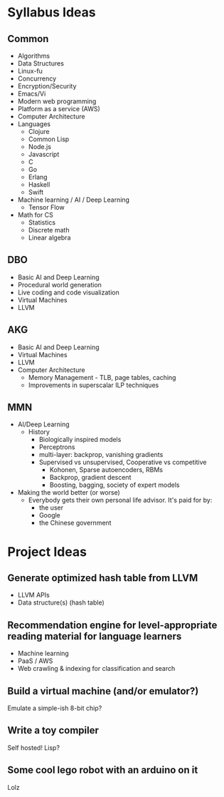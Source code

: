# Syllabus Ideas

## Common

* Algorithms
* Data Structures
* Linux-fu
* Concurrency
* Encryption/Security
* Emacs/Vi
* Modern web programming
* Platform as a service (AWS)
* Computer Architecture
* Languages
  * Clojure
  * Common Lisp
  * Node.js
  * Javascript
  * C
  * Go
  * Erlang
  * Haskell
  * Swift
* Machine learning / AI / Deep Learning
  * Tensor Flow
* Math for CS
  * Statistics
  * Discrete math
  * Linear algebra
  
## DBO

* Basic AI and Deep Learning
* Procedural world generation
* Live coding and code visualization
* Virtual Machines
* LLVM

## AKG

* Basic AI and Deep Learning
* Virtual Machines
* LLVM
* Computer Architecture
  * Memory Management - TLB, page tables, caching
  * Improvements in superscalar ILP techniques

## MMN

* AI/Deep Learning
  * History
	* Biologically inspired models 
	* Perceptrons
	* multi-layer: backprop, vanishing gradients
	* Supervised vs unsupervised, Cooperative vs competitive
	  * Kohonen, Sparse autoencoders, RBMs
	  * Backprop, gradient descent
	  * Boosting, bagging, society of expert models
* Making the world better (or worse)
  * Everybody gets their own personal life advisor. It's paid for by:
    * the user
    * Google
    * the Chinese government

# Project Ideas

## Generate optimized hash table from LLVM

* LLVM APIs
* Data structure(s) (hash table)

## Recommendation engine for level-appropriate reading material for language learners

* Machine learning
* PaaS / AWS
* Web crawling & indexing for classification and search
 
## Build a virtual machine (and/or emulator?)

Emulate a simple-ish 8-bit chip?

## Write a toy compiler

Self hosted! Lisp? 

## Some cool lego robot with an arduino on it

Lolz



